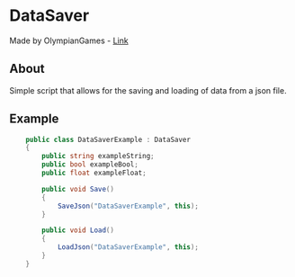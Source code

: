 # DataSaver

Made by OlympianGames - [Link](https://github.com/OlympianGames/UnityResources/tree/main/UnityScripts)


## About

Simple script that allows for the saving and loading of data from a json file.

## Example

``` C#
    public class DataSaverExample : DataSaver
    {
        public string exampleString;
        public bool exampleBool;
        public float exampleFloat;

        public void Save()
        {
            SaveJson("DataSaverExample", this);
        }

        public void Load()
        {
            LoadJson("DataSaverExample", this);
        }
    }
```





